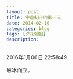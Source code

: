 ```yaml
---
layout: post
title: 宇宙初开的第一天
date: 2014-02-10
categories: blog
tags: [夕花朝拾]
description:
---
```



2016年1月06日 22:58:49

破冰而立。